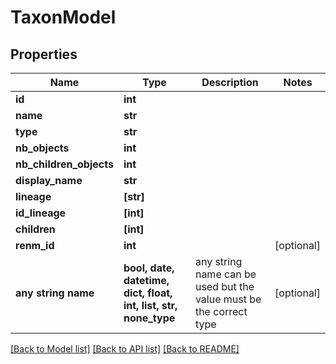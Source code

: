 # TaxonModel


## Properties
Name | Type | Description | Notes
------------ | ------------- | ------------- | -------------
**id** | **int** |  | 
**name** | **str** |  | 
**type** | **str** |  | 
**nb_objects** | **int** |  | 
**nb_children_objects** | **int** |  | 
**display_name** | **str** |  | 
**lineage** | **[str]** |  | 
**id_lineage** | **[int]** |  | 
**children** | **[int]** |  | 
**renm_id** | **int** |  | [optional] 
**any string name** | **bool, date, datetime, dict, float, int, list, str, none_type** | any string name can be used but the value must be the correct type | [optional]

[[Back to Model list]](../README.md#documentation-for-models) [[Back to API list]](../README.md#documentation-for-api-endpoints) [[Back to README]](../README.md)


